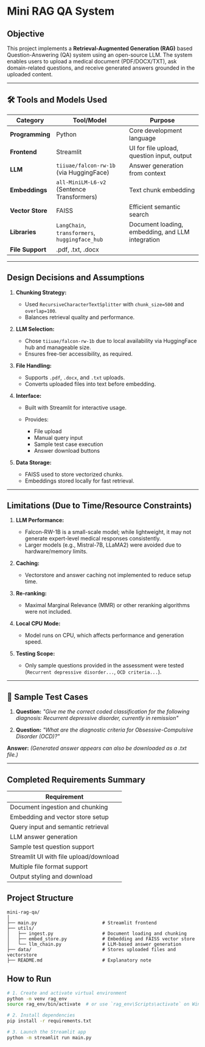

#  Mini RAG QA System 

##  Objective

This project implements a **Retrieval-Augmented Generation (RAG)** based Question-Answering (QA) system using an open-source LLM. The system enables users to upload a medical document (PDF/DOCX/TXT), ask domain-related questions, and receive generated answers grounded in the uploaded content.

---

## 🛠️ Tools and Models Used

| Category         | Tool/Model                                     | Purpose                                          |
| ---------------- | ---------------------------------------------- | ------------------------------------------------ |
| **Programming**  | Python                                         | Core development language                        |
| **Frontend**     | Streamlit                                      | UI for file upload, question input, output       |
| **LLM**          | `tiiuae/falcon-rw-1b` (via HuggingFace)        | Answer generation from context                   |
| **Embeddings**   | `all-MiniLM-L6-v2` (Sentence Transformers)     | Text chunk embedding                             |
| **Vector Store** | FAISS                                          | Efficient semantic search                        |
| **Libraries**    | `LangChain`, `transformers`, `huggingface_hub` | Document loading, embedding, and LLM integration
| **File Support** | .pdf, .txt, .docx                              |


---

##  Design Decisions and Assumptions

1. **Chunking Strategy:**

   * Used `RecursiveCharacterTextSplitter` with `chunk_size=500` and `overlap=100`.
   * Balances retrieval quality and performance.

2. **LLM Selection:**

   * Chose `tiiuae/falcon-rw-1b` due to local availability via HuggingFace hub and manageable size.
   * Ensures free-tier accessibility, as required.

3. **File Handling:**

   * Supports `.pdf`, `.docx`, and `.txt` uploads.
   * Converts uploaded files into text before embedding.

4. **Interface:**

   * Built with Streamlit for interactive usage.
   * Provides:

     * File upload
     * Manual query input
     * Sample test case execution
     * Answer download buttons

5. **Data Storage:**

   * FAISS used to store vectorized chunks.
   * Embeddings stored locally for fast retrieval.

---



##  Limitations (Due to Time/Resource Constraints)

1. **LLM Performance:**

   * Falcon-RW-1B is a small-scale model; while lightweight, it may not generate expert-level medical responses consistently.
   * Larger models (e.g., Mistral-7B, LLaMA2) were avoided due to hardware/memory limits.

2. **Caching:**

   * Vectorstore and answer caching not implemented to reduce setup time.

3. **Re-ranking:**

   * Maximal Marginal Relevance (MMR) or other reranking algorithms were not included.

4. **Local CPU Mode:**

   * Model runs on CPU, which affects performance and generation speed.

5. **Testing Scope:**

   * Only sample questions provided in the assessment were tested (`Recurrent depressive disorder...`, `OCD criteria...`).

---


## 🧪 Sample Test Cases

1. **Question:**
   *"Give me the correct coded classification for the following diagnosis: Recurrent depressive disorder, currently in remission"*

2. **Question:**
   *"What are the diagnostic criteria for Obsessive-Compulsive Disorder (OCD)?"*



**Answer:**
*(Generated answer appears  can also be downloaded as a .txt file.)*

---
## Completed Requirements Summary
| Requirement                            
| -------------------------------------- 
| Document ingestion and chunking        
| Embedding and vector store setup       
| Query input and semantic retrieval     
| LLM answer generation                  
| Sample test question support           
| Streamlit UI with file upload/download 
| Multiple file format support           
| Output styling and download           


##  Project Structure

```
mini-rag-qa/
│
├── main.py                        # Streamlit frontend
├── utils/
│   ├── ingest.py                  # Document loading and chunking
│   ├── embed_store.py             # Embedding and FAISS vector store
│   └── llm_chain.py               # LLM-based answer generation
├── data/                          # Stores uploaded files and vectorstore
├── README.md                      # Explanatory note
```






##  How to Run

```bash
# 1. Create and activate virtual environment 
python -m venv rag_env
source rag_env/bin/activate  # or use `rag_env\Scripts\activate` on Windows

# 2. Install dependencies
pip install -r requirements.txt

# 3. Launch the Streamlit app
python -m streamlit run main.py
```



